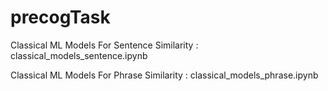 # precogTask

Classical ML Models For Sentence Similarity : classical_models_sentence.ipynb

Classical ML Models For Phrase Similarity : classical_models_phrase.ipynb
